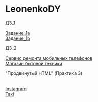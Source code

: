 # LeonenkoDY

      

   
   <p>ДЗ_1</p>
   <a href="https://codepen.io/denleon403/pen/KKpojEe">Задание_1а</a> 
   <br>
   <a href="https://codepen.io/denleon403/pen/oNXqrrj">Задание_1b</a>
   <br>
   <p>ДЗ_2</p>
  <a href="task_2/1/">Сервис ремонта мобильных телефонов</a>
  <br>
  <a href="task_2/2/">Магазин бытовой техники</a>

  <br>
  

 <p>"Продвинутый HTML" (Практика 3)</p>
 <br>
  <a  href="instagram/">Instagram</a>
 <br>
  <a  href="taxi/">Taxi</a>